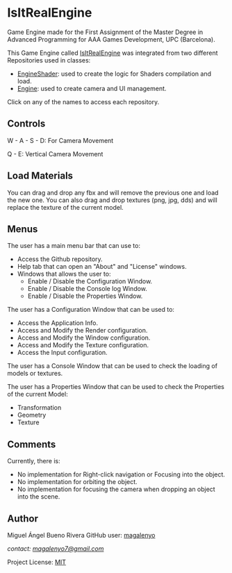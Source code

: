 
# IsItRealEngine
Game Engine made for the First Assignment of the Master Degree in Advanced Programming for AAA Games Development, UPC (Barcelona).

This Game Engine called [IsItRealEngine](https://github.com/magalenyo/IsItRealEngine) was integrated from two different Repositories used in classes:

- [EngineShader](https://github.com/magalenyo/EngineShader): used to create the logic for Shaders compilation and load.
- [Engine](https://github.com/magalenyo/Engine): used to create camera and UI management.

Click on any of the names to access each repository.
## Controls
W - A - S - D: For Camera Movement

Q - E: Vertical Camera Movement

## Load Materials
You can drag and drop any fbx and will remove the previous one and load the new one.
You can also drag and drop textures (png, jpg, dds) and will replace the texture of the current model.

## Menus
The user has a main menu bar that can use to:
- Access the Github repository.
- Help tab that can open an "About" and "License" windows.
- Windows that allows the user to:
	- Enable / Disable the Configuration Window.
	- Enable / Disable the Console log Window.
	- Enable / Disable the Properties Window.

The user has a Configuration Window that can be used to:
- Access the Application Info.
- Access and Modify the Render configuration.
- Access and Modify the Window configuration.
- Access and Modify the Texture configuration.
- Access the Input configuration.

The user has a Console Window that can be used to check the loading of models or textures.

The user has a Properties Window that can be used to check the Properties of the current Model:
- Transformation
- Geometry
- Texture

## Comments
Currently, there is:
- No implementation for Right-click navigation or Focusing into the object. 
- No implementation for orbiting the object. 
- No implementation for focusing the camera when dropping an object into the scene.

## Author 
Miguel Ángel Bueno Rivera
 GitHub user: [magalenyo](https://github.com/magalenyo)

*contact: magalenyo7@gmail.com*

Project License: [MIT](https://github.com/magalenyo/IsItRealEngine/blob/main/LICENSE)

